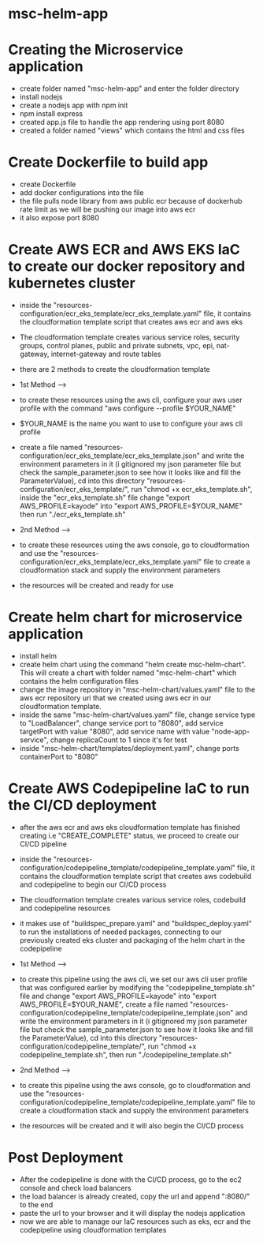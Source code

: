 # msc-helm-app

# Creating the Microservice application
- create folder named "msc-helm-app" and enter the folder directory
- install nodejs
- create a nodejs app with npm init
- npm install express
- created app.js file to handle the app rendering using port 8080
- created a folder named "views" which contains the html and css files

# Create Dockerfile to build app
- create Dockerfile
- add docker configurations into the file
- the file pulls node library from aws public ecr because of dockerhub rate limit as we will be pushing our image into aws ecr
- it also expose port 8080

# Create AWS ECR and AWS EKS IaC to create our docker repository and kubernetes cluster
- inside the "resources-configuration/ecr_eks_template/ecr_eks_template.yaml" file, it contains the cloudformation template script that creates aws ecr and aws eks
- The cloudformation template creates various service roles, security groups, control planes, public and private subnets, vpc, epi, nat-gateway, internet-gateway and route tables

- there are 2 methods to create the cloudformation template

- 1st Method -->
- to create these resources using the aws cli, configure your aws user profile with the command "aws configure --profile $YOUR_NAME"
- $YOUR_NAME is the name you want to use to configure your aws cli profile 
- create a file named "resources-configuration/ecr_eks_template/ecr_eks_template.json" and write the environment parameters in it (i gitignored my json parameter file but check the sample_parameter.json to see how it looks like and fill the ParameterValue), cd into this directory "resources-configuration/ecr_eks_template/", run "chmod +x ecr_eks_template.sh", inside the "ecr_eks_template.sh" file change "export AWS_PROFILE=kayode" into "export AWS_PROFILE=$YOUR_NAME" then run "./ecr_eks_template.sh"

- 2nd Method -->
- to create these resources using the aws console, go to cloudformation and use the "resources-configuration/ecr_eks_template/ecr_eks_template.yaml" file to create a cloudformation stack and supply the environment parameters
- the resources will be created and ready for use

# Create helm chart for microservice application
- install helm
- create helm chart using the command "helm create msc-helm-chart". This will create a chart with folder named "msc-helm-chart" which contains the helm configuration files
- change the image repository in "msc-helm-chart/values.yaml" file to the aws ecr repository uri that we created using aws ecr in our cloudformation template.
- inside the same "msc-helm-chart/values.yaml" file, change service type to "LoadBalancer", change service port to "8080", add service targetPort with value "8080", add service name with value "node-app-service", change replicaCount to 1 since it's for test
- inside "msc-helm-chart/templates/deployment.yaml", change ports containerPort to "8080"

# Create AWS Codepipeline IaC to run the CI/CD deployment
- after the aws ecr and aws eks cloudformation template has finished creating i.e "CREATE_COMPLETE" status, we proceed to create our CI/CD pipeline
- inside the "resources-configuration/codepipeline_template/codepipeline_template.yaml" file, it contains the cloudformation template script that creates aws codebuild and codepipeline to begin our CI/CD process
- The cloudformation template creates various service roles, codebuild and codepipeline resources
- it makes use of "buildspec_prepare.yaml" and "buildspec_deploy.yaml" to run the installations of needed packages, connecting to our previously created eks cluster and packaging of the helm chart in the codepipeline

- 1st Method -->
- to create this pipeline using the aws cli, we set our aws cli user profile that was configured earlier by modifying the "codepipeline_template.sh" file and change "export AWS_PROFILE=kayode" into "export AWS_PROFILE=$YOUR_NAME", create a file named "resources-configuration/codepipeline_template/codepipeline_template.json" and write the environment parameters in it (i gitignored my json parameter file but check the sample_parameter.json to see how it looks like and fill the ParameterValue), cd into this directory "resources-configuration/codepipeline_template/", run "chmod +x codepipeline_template.sh", then run "./codepipeline_template.sh"

- 2nd Method -->
- to create this pipeline using the aws console, go to cloudformation and use the "resources-configuration/codepipeline_template/codepipeline_template.yaml" file to create a cloudformation stack and supply the environment parameters
- the resources will be created and it will also begin the CI/CD process

# Post Deployment
- After the codepipeline is done with the CI/CD process, go to the ec2 console and check load balancers
- the load balancer is already created, copy the url and append ":8080/" to the end
- paste the url to your browser and it will display the nodejs application
- now we are able to manage our IaC resources such as eks, ecr and the codepipeline using cloudformation templates
